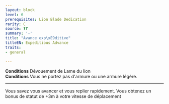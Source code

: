 ```yaml
---
layout: block
level: 6
prerequisites: Lion Blade Dedication
rarity: C
source: ??
summary: '-'
title: "Avance exp\xE9ditive"
titleEN: Expeditious Advance
traits:
- general

---
```


<p><span id="ctl00_MainContent_DetailedOutput"><strong>Conditions</strong> Dévouement de Lame du lion<br><strong>Conditions</strong> Vous ne portez pas d'armure ou une armure légère.<br></span></p>
<hr>
<p>Vous savez vous avancer et vous replier rapidement. Vous obtenez un bonus de statut de +3m à votre vitesse de déplacement&nbsp;</p>